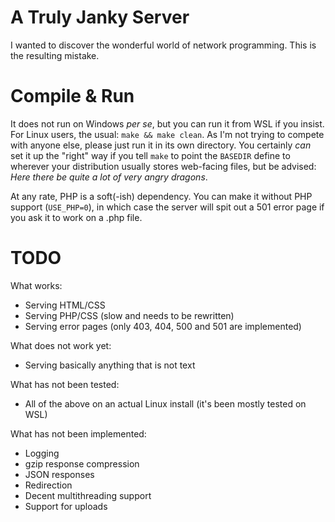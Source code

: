 # A Truly Janky Server

I wanted to discover the wonderful world of network programming. This is the resulting mistake.

# Compile & Run

It does not run on Windows *per se*, but you can run it from WSL if you insist. For Linux users, the usual: `make && make clean`. As I'm not trying to compete with anyone else, please just run it in its own directory. You certainly *can* set it up the "right" way if you tell `make` to point the `BASEDIR` define to wherever your distribution usually stores web-facing files, but be advised: *Here there be quite a lot of very angry dragons*.

At any rate, PHP is a soft(-ish) dependency. You can make it without PHP support (`USE_PHP=0`), in which case the server will spit out a 501 error page if you ask it to work on a .php file.

# TODO

What works:

- Serving HTML/CSS
- Serving PHP/CSS (slow and needs to be rewritten)
- Serving error pages (only 403, 404, 500 and 501 are implemented)

What does not work yet:

- Serving basically anything that is not text

What has not been tested:

- All of the above on an actual Linux install (it's been mostly tested on WSL)

What has not been implemented:

- Logging
- gzip response compression
- JSON responses
- Redirection
- Decent multithreading support
- Support for uploads
